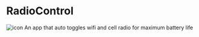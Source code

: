 # RadioControl
![icon](https://nikhilp.org/images/ic_launcher.png)
An app that auto toggles wifi and cell radio for maximum battery life
